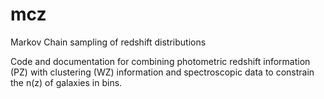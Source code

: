 # mcz
Markov Chain sampling of redshift distributions

Code and documentation for combining photometric redshift information (PZ) with clustering (WZ) information and spectroscopic data to constrain the n(z) of galaxies in bins.  
